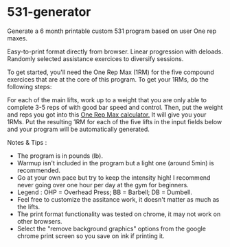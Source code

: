 # 531-generator

Generate a 6 month printable custom 531 program based on user One rep maxes.

Easy-to-print format directly from browser. 
Linear progression with deloads. 
Randomly selected assistance exercices to diversify sessions.

To get started, you'll need the One Rep Max (1RM) for the five compound exercices that are at the core of this program. To get your 1RMs, do the following steps:

For each of the main lifts, work up to a weight that you are only able to complete 3-5 reps of with 
good bar speed and control. Then, put the weight and reps you got into this <a href="http://www.exrx.net/Calculators/OneRepMax.html"> One Rep Max calculator.</a> It will give you your 1RMs. Put the resulting 1RM for each of the five lifts in the input fields below and your program will be automatically generated.

Notes & Tips : 
  <ul>
    <li> The program is in pounds (lb). </li>
    <li> Warmup isn't included in the program but a light one (around 5min) is recommended. </li>
    <li> Go at your own pace but try to keep the intensity high! I recommend never going over one hour per day at the gym for beginners. </li>
    <li> Legend : OHP = Overhead Press; BB = Barbell; DB = Dumbell. </li>
    <li> Feel free to customize the assitance work, it doesn't matter as much as the lifts. </li>
    <li> The print format functionality was tested on chrome, it may not work on other browsers. </li>
    <li> Select the "remove background graphics" options from the google chrome print screen so you save on ink if printing it. </li>
  </ul> 

